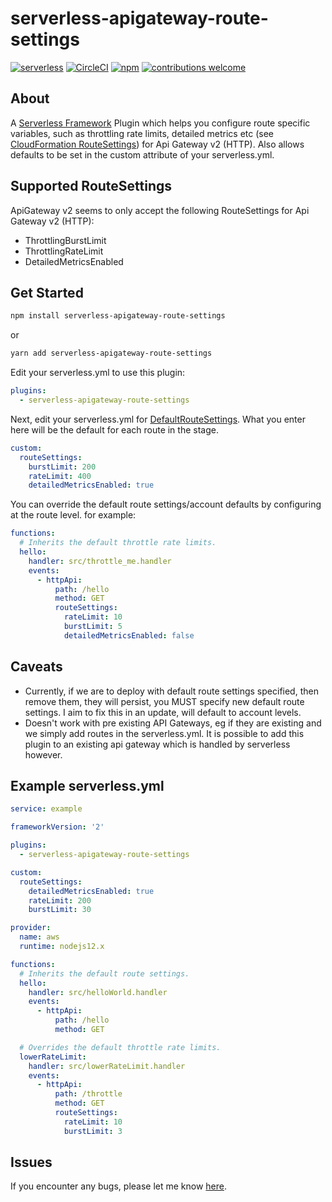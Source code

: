 # serverless-apigateway-route-settings

[![serverless](http://public.serverless.com/badges/v3.svg)](http://www.serverless.com) [![CircleCI](https://circleci.com/gh/talbotp/serverless-apigateway-route-settings.svg?style=svg)](https://circleci.com/gh/talbotp/serverless-apigateway-route-settings) [![npm](https://img.shields.io/npm/v/serverless-apigateway-route-settings.svg)](https://www.npmjs.com/package/serverless-apigateway-route-settings) [![contributions welcome](https://img.shields.io/badge/contributions-welcome-brightgreen.svg?style=flat)](https://github.com/talbotp/serverless-apigateway-route-settings/issues)


## About

A <a href="https://serverless.com/" target="_blank">Serverless Framework</a> Plugin which helps you configure route specific variables, such as throttling rate limits, detailed metrics etc (see <a href="https://docs.aws.amazon.com/AWSCloudFormation/latest/UserGuide/aws-properties-apigatewayv2-stage-routesettings.html" target="_blank">CloudFormation RouteSettings</a>) for Api Gateway v2 (HTTP). Also allows defaults to be set in the custom attribute of your serverless.yml.

## Supported RouteSettings 

ApiGateway v2 seems to only accept the following RouteSettings for Api Gateway v2 (HTTP):

* ThrottlingBurstLimit
* ThrottlingRateLimit
* DetailedMetricsEnabled

## Get Started

```bash
npm install serverless-apigateway-route-settings
```
or
```bash
yarn add serverless-apigateway-route-settings
```

Edit your serverless.yml to use this plugin:

```yml
plugins:
  - serverless-apigateway-route-settings
```

Next, edit your serverless.yml for <a href="https://docs.aws.amazon.com/AWSCloudFormation/latest/UserGuide/aws-resource-apigatewayv2-stage.html#cfn-apigatewayv2-stage-defaultroutesettings" target="_blank">DefaultRouteSettings</a>. What you enter here will be the default for each route in the stage.

```yml
custom:
  routeSettings:
    burstLimit: 200
    rateLimit: 400
    detailedMetricsEnabled: true
```

You can override the default route settings/account defaults by configuring at the route level. for example:

```yml
functions:
  # Inherits the default throttle rate limits.
  hello:
    handler: src/throttle_me.handler
    events:
      - httpApi:
          path: /hello
          method: GET
          routeSettings:
            rateLimit: 10
            burstLimit: 5
            detailedMetricsEnabled: false
```

## Caveats

* Currently, if we are to deploy with default route settings specified, then remove them, they will persist, you MUST specify new default route settings. I aim to fix this in an update, will default to account levels.
* Doesn't work with pre existing API Gateways, eg if they are existing and we simply add routes in the serverless.yml. It is possible to add this plugin to an existing api gateway which is handled by serverless however.
  
## Example serverless.yml

```yml
service: example

frameworkVersion: '2'

plugins:
  - serverless-apigateway-route-settings

custom: 
  routeSettings:
    detailedMetricsEnabled: true
    rateLimit: 200
    burstLimit: 30

provider:
  name: aws
  runtime: nodejs12.x

functions:
  # Inherits the default route settings.
  hello:
    handler: src/helloWorld.handler
    events:
      - httpApi:
          path: /hello
          method: GET

  # Overrides the default throttle rate limits.
  lowerRateLimit:
    handler: src/lowerRateLimit.handler
    events:
      - httpApi:
          path: /throttle
          method: GET
          routeSettings:
            rateLimit: 10
            burstLimit: 3
```

## Issues

If you encounter any bugs, please let me know [here](https://github.com/talbotp/serverless-apigateway-route-settings/issues).
